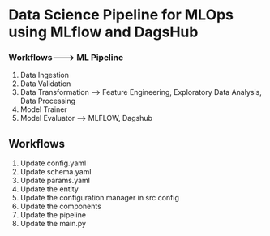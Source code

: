 # Data Science Pipeline for MLOps using MLflow and DagsHub

### Workflows---> ML Pipeline

1. Data Ingestion
2. Data Validation
3. Data Transformation --> Feature Engineering, Exploratory Data Analysis, Data Processing
4. Model Trainer
5. Model Evaluator --> MLFLOW, Dagshub

## Workflows 
1. Update config.yaml
2. Update schema.yaml
3. Update params.yaml
4. Update the entity
5. Update the configuration manager in src config
6. Update the components
7. Update the pipeline
8. Update the main.py
